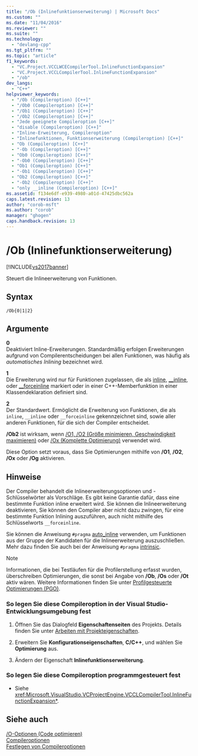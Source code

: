 ```yaml
---
title: "/Ob (Inlinefunktionserweiterung) | Microsoft Docs"
ms.custom: ""
ms.date: "11/04/2016"
ms.reviewer: ""
ms.suite: ""
ms.technology: 
  - "devlang-cpp"
ms.tgt_pltfrm: ""
ms.topic: "article"
f1_keywords: 
  - "VC.Project.VCCLWCECompilerTool.InlineFunctionExpansion"
  - "VC.Project.VCCLCompilerTool.InlineFunctionExpansion"
  - "/ob"
dev_langs: 
  - "C++"
helpviewer_keywords: 
  - "/Ob (Compileroption) [C++]"
  - "/Ob0 (Compileroption) [C++]"
  - "/Ob1 (Compileroption) [C++]"
  - "/Ob2 (Compileroption) [C++]"
  - "Jede geeignete Compileroption [C++]"
  - "disable (Compileroption) [C++]"
  - "Inline-Erweiterung, Compileroption"
  - "Inlinefunktionen, Funktionserweiterung (Compileroption) [C++]"
  - "Ob (Compileroption) [C++]"
  - "-Ob (Compileroption) [C++]"
  - "Ob0 (Compileroption) [C++]"
  - "-Ob0 (Compileroption) [C++]"
  - "Ob1 (Compileroption) [C++]"
  - "-Ob1 (Compileroption) [C++]"
  - "Ob2 (Compileroption) [C++]"
  - "-Ob2 (Compileroption) [C++]"
  - "only __inline (Compileroption) [C++]"
ms.assetid: f134e6df-e939-4980-a01d-47425dbc562a
caps.latest.revision: 13
author: "corob-msft"
ms.author: "corob"
manager: "ghogen"
caps.handback.revision: 13
---
```

# /Ob (Inlinefunktionserweiterung)
[!INCLUDE[vs2017banner](../../assembler/inline/includes/vs2017banner.md)]

Steuert die Inlineerweiterung von Funktionen.  
  
## Syntax  
  
```  
/Ob{0|1|2}  
```  
  
## Argumente  
 **0**  
 Deaktiviert Inline\-Erweiterungen.  Standardmäßig erfolgen Erweiterungen aufgrund von Compilerentscheidungen bei allen Funktionen, was häufig als *automatisches Inlining* bezeichnet wird.  
  
 **1**  
 Die Erweiterung wird nur für Funktionen zugelassen, die als [inline](../../misc/inline-inline-forceinline.md), [\_\_inline](../../misc/inline-inline-forceinline.md), oder [\_\_forceinline](../../misc/inline-inline-forceinline.md) markiert oder in einer C\+\+\-Memberfunktion in einer Klassendeklaration definiert sind.  
  
 **2**  
 Der Standardwert.  Ermöglicht die Erweiterung von Funktionen, die als `inline`, `__inline` oder `__forceinline` gekennzeichnet sind, sowie aller anderen Funktionen, für die sich der Compiler entscheidet.  
  
 **\/Ob2** ist wirksam, wenn [\/O1, \/O2 \(Größe minimieren, Geschwindigkeit maximieren\)](../../build/reference/o1-o2-minimize-size-maximize-speed.md) oder [\/Ox \(Komplette Optimierung\)](../../build/reference/ox-full-optimization.md) verwendet wird.  
  
 Diese Option setzt voraus, dass Sie Optimierungen mithilfe von **\/O1**, **\/O2**, **\/Ox** oder **\/Og** aktivieren.  
  
## Hinweise  
 Der Compiler behandelt die Inlineerweiterungsoptionen und \-Schlüsselwörter als Vorschläge.  Es gibt keine Garantie dafür, dass eine bestimmte Funktion inline erweitert wird.  Sie können die Inlineerweiterung deaktivieren, Sie können den Compiler aber nicht dazu zwingen, für eine bestimmte Funktion Inlining auszuführen, auch nicht mithilfe des Schlüsselworts `__forceinline`.  
  
 Sie können die Anweisung `#pragma` [auto\_inline](../../preprocessor/auto-inline.md) verwenden, um Funktionen aus der Gruppe der Kandidaten für die Inlineerweiterung auszuschließen.  Mehr dazu finden Sie auch bei der Anweisung `#pragma` [intrinsic](../../preprocessor/intrinsic.md).  
  
> [!NOTE]
>  Informationen, die bei Testläufen für die Profilerstellung erfasst wurden, überschreiben Optimierungen, die sonst bei Angabe von **\/Ob**, **\/Os** oder **\/Ot** aktiv wären.  Weitere Informationen finden Sie unter [Profilgesteuerte Optimierungen \(PGO\)](../../build/reference/profile-guided-optimizations.md).  
  
### So legen Sie diese Compileroption in der Visual Studio\-Entwicklungsumgebung fest  
  
1.  Öffnen Sie das Dialogfeld **Eigenschaftenseiten** des Projekts.  Details finden Sie unter [Arbeiten mit Projekteigenschaften](../../ide/working-with-project-properties.md).  
  
2.  Erweitern Sie **Konfigurationseigenschaften**, **C\/C\+\+**, und wählen Sie **Optimierung** aus.  
  
3.  Ändern der Eigenschaft **Inlinefunktionserweiterung**.  
  
### So legen Sie diese Compileroption programmgesteuert fest  
  
-   Siehe <xref:Microsoft.VisualStudio.VCProjectEngine.VCCLCompilerTool.InlineFunctionExpansion*>.  
  
## Siehe auch  
 [\/O\-Optionen \(Code optimieren\)](../../build/reference/o-options-optimize-code.md)   
 [Compileroptionen](../../build/reference/compiler-options.md)   
 [Festlegen von Compileroptionen](../../build/reference/setting-compiler-options.md)
